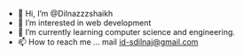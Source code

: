 - 👋 Hi, I’m @Dilnazzzshaikh
- 👀 I’m interested in web development
- 🌱 I’m currently learning computer science and engineering.
- 📫 How to reach me ... mail id-sdilnaj@gmail.com

<!---
Dilnazzzshaikh/Dilnazzzshaikh is a ✨ special ✨ repository because its `README.md` (this file) appears on your GitHub profile.
You can click the Preview link to take a look at your changes.
--->
